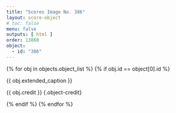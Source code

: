 ```yaml
---
title: "Scores Image No. 386"
layout: score-object
# toc: false
menu: false
outputs: [ html ]
order: 13860
object:
  - id: "386"
---
```


{% for obj in objects.object_list %}
{% if obj.id == object[0].id %}

{{ obj.extended_caption }}

{{ obj.credit }} {.object-credit}

{% endif %}
{% endfor %}
